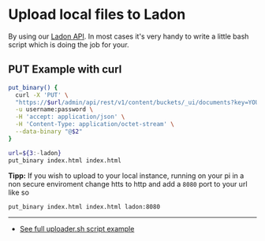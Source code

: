 # Upload local files to Ladon

By using our [Ladon API](https://ladon.org/doc/ladon). In most cases it's very handy to write a little bash script which is doing the job for your.

## PUT Example with curl

```bash
put_binary() {
  curl -X 'PUT' \
  "https://$url/admin/api/rest/v1/content/buckets/_ui/documents?key=YOUR_KEY%2F$1" \
  -u username:password \
  -H 'accept: application/json' \
  -H 'Content-Type: application/octet-stream' \
  --data-binary "@$2"
}

url=${3:-ladon}
put_binary index.html index.html
``` 

**Tipp:** If you wish to upload to your local instance, running on your pi in a non secure enviroment change htts to http and add a `8080` port to your url like so

```bash
put_binary index.html index.html ladon:8080
```

---

- [See full uploader.sh script example](https://vcs.mind-consulting.de/projects/MIN/repos/ladon-static-pages/browse/task-manager/uploader.sh)
